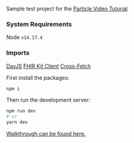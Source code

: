 Sample test project for the [Particle Video Tutorial](https://www.youtube.com/watch?v=QX-OSQcTDxc&list=PLbuqnkdChxmYaZP0kwJBYikJ9P7FmEeMv)

### System Requirements

Node `v14.17.4`

### Imports

[DayJS](https://day.js.org/)
[FHIR Kit Client](https://vermonster.github.io/fhir-kit-client/fhir-kit-client/1.9.1/module-fhir-kit-client-Client.html#:~:text=baseurl/fhir%27%2C-,customHeaders,-%3A%20%7B%0A%20%20%20%20%27x)
[Cross-Fetch](https://www.npmjs.com/package/cross-fetch)

First install the packages:

```bash
npm i
```

Then run the development server:

```bash
npm run dev
# or
yarn dev
```

[Walkthrough can be found here.](https://www.youtube.com/watch?v=QX-OSQcTDxc&list=PLbuqnkdChxmYaZP0kwJBYikJ9P7FmEeMv)
